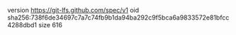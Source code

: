 version https://git-lfs.github.com/spec/v1
oid sha256:738f6de34697c7a7c74fb9b1da94ba292c9f5bca6a9833572e81bfcc4288dbd1
size 616
